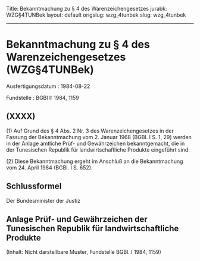 Title: Bekanntmachung zu § 4 des Warenzeichengesetzes
jurabk: WZG§4TUNBek
layout: default
origslug: wzg_4tunbek
slug: wzg_4tunbek

---

# Bekanntmachung zu § 4 des Warenzeichengesetzes (WZG§4TUNBek)

Ausfertigungsdatum
:   1984-08-22

Fundstelle
:   BGBl I: 1984, 1159



## (XXXX)

(1) Auf Grund des § 4 Abs. 2 Nr. 3 des Warenzeichengesetzes in der
Fassung der Bekanntmachung vom 2. Januar 1968 (BGBl. I S. 1, 29)
werden in der Anlage amtliche Prüf- und Gewährzeichen bekanntgemacht,
die in der Tunesischen Republik für landwirtschaftliche Produkte
eingeführt sind.

(2) Diese Bekanntmachung ergeht im Anschluß an die Bekanntmachung vom
24\. April 1984 (BGBl. I S. 652).


## Schlussformel

Der Bundesminister der Justiz


## Anlage Prüf- und Gewährzeichen der Tunesischen Republik für landwirtschaftliche Produkte

(Inhalt: Nicht darstellbare Muster,
Fundstelle BGBl. I 1984, 1159)

